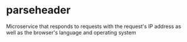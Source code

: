 # parseheader
Microservice that responds to requests with the request's IP address as well as the browser's language and operating system
